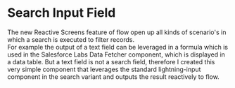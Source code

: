 # Search Input Field
The new Reactive Screens feature of flow open up all kinds of scenario's in which a search is executed to filter records. <br>
For example the output of a text field can be leveraged in a formula which is used in the Salesforce Labs Data Fetcher component, which is displayed in a data table. 
But a text field is not a search field, therefore I created this very simple component that leverages the standard lightning-input component in the search variant and outputs the result reactively to flow. 

